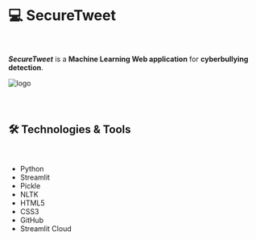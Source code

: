 # 💻 SecureTweet
<br>

_**SecureTweet**_ is a  **Machine Learning Web application** for **cyberbullying detection**.


![logo](https://github.com/ajayworld02/SecureTweet/assets/69810611/4dbcac41-2489-4e3c-a9f2-b06b340ba3c9)



###





<br>



## 🛠 Technologies & Tools
<br>

- Python
- Streamlit
- Pickle
- NLTK
- HTML5
- CSS3
- GitHub
- Streamlit Cloud

<br>
